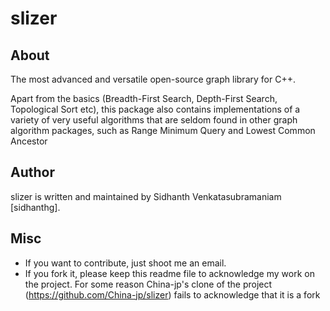 slizer
======


About
------
The most advanced and versatile open-source graph library for C++.

Apart from the basics (Breadth-First Search, Depth-First Search, Topological Sort etc), this package also contains implementations of a variety of very useful algorithms that are seldom found in other graph algorithm packages, such as Range Minimum Query and Lowest Common Ancestor


Author
-------
slizer is written and maintained by Sidhanth Venkatasubramaniam [sidhanthg]. 

Misc
-------
  - If you want to contribute, just shoot me an email.
  - If you fork it, please keep this readme file to acknowledge my work on the project. For some reason China-jp's clone of the project (https://github.com/China-jp/slizer) fails to acknowledge that it is a fork


